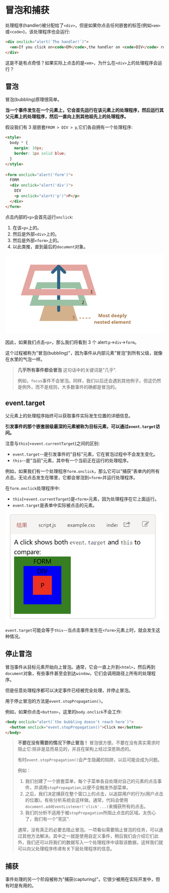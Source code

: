 # 冒泡和捕获

处理程序(handler)被分配给了`<div>`，但是如果你点击任何嵌套的标签(例如`<em>`或`<code>`)，该处理程序也会运行:

```html
<div onclick="alert(`The handler!`)">
  <em>If you click on<code>EM</code>,the handler on <code>DIV</code> runs.</em>
</div>
```

这是不是有点奇怪？如果实际上点击的是`<em>`，为什么在`<div>`上的处理程序会运行？

## 冒泡

冒泡(bubbling)原理很简单。

**当一个事件发生在一个元素上，它会首先运行在该元素上的处理程序，然后运行其父元素上的处理程序，然后一直向上到其他祖先上的处理程序。**

假设我们有 3 层嵌套`FROM > DIV > p`,它们各自拥有一个处理程序:

```html
<style>
  body * {
    margin: 10px;
    border: 1px solid blue;
  }
</style>

<form onclick="alert('form')">
  FORM
  <div onclick="alert('div')">
    DIV
    <p onclick="alert('p')">P</p>
  </div>
</form>
```

点击内部的`<p>`会首先运行`onclick`:

1. 在该`<p>`上的。
2. 然后是外部`<div>`上的。
3. 然后是外部`<form>`上的。
4. 以此类推，直到最后的`document`对象。

![pic](../assert/imgs/冒泡与捕获1.png)

因此，如果我们点击`<p>`，那么我们将看到 3 个 alert:`p`->`div`->`form`。

这个过程被称为"冒泡(bubbling)"，因为事件从内部元素"冒泡"到所有父级，就像在水里的气泡一样。

> **几乎所有事件都会冒泡**
> 这句话中的关键词是"几乎".
>
> 例如，`focus`事件不会冒泡。同样，我们以后还会遇到其他例子。但这仍然是例外，而不是规则，大多数事件的确都是冒泡的。

## event.target

父元素上的处理程序始终可以获取事件实际发生位置的详细信息。

**引发事件的那个嵌套层级最深的元素被称为目标元素，可以通过`event.target`访问。**

注意与`this`(=`event.currentTarget`)之间的区别:

- `event.target`--是引发事件的"目标"元素，它在冒泡过程中不会发生变化。
- `this`--是"当前"元素，其中有一个当前正在运行的处理程序。

例如，如果我们有一个处理程序`form.onclick`，那么它可以"捕获"表单内的所有点击。无论点击发生在哪里，它都会冒泡到`<form>`并运行处理程序。

在`form.onclick`处理程序中:

- `this`(=`event.currentTarget`)是`<form>`元素，因为处理程序在它上面运行。
- `event.target`是表单中实际被点击的元素。

![pic](../assert/imgs/冒泡与捕获2.png)

`event.target`可能会等于`this`--当点击事件发生在`<form>`元素上时，就会发生这种情况。

## 停止冒泡

冒泡事件从目标元素开始向上冒泡。通常，它会一直上升到`<html>`，然后再到`document`对象，有些事件甚至会到达`window`，它们会调用路径上所有的处理程序。

但是任意处理程序都可以决定事件已经被完全处理，并停止冒泡。

用于停止冒泡的方法是`event.stopPropagation()`。

例如，如果你点击`<button>`，这里的`body.onclick`不会工作:

```html
<body onclick="alert(`the bubbling doesn't reach here`)">
  <button onclick="event.stopPropagation()">Click me</button>
</body>
```

> **不要在没有需要的情况下停止冒泡！**
> 冒泡很方便。不要在没有真实需求时阻止它:除非是显而易见的，并且在架构上经过深思熟虑的。
>
> 有时`event.stopPropagation()`会产生隐藏的陷阱，以后可能会成为问题。
>
> 例如：
>
> 1. 我们创建了一个嵌套菜单，每个子菜单各自处理对自己的元素的点击事件，并调用`stopPropagation`,以便不会触发外部菜单。
> 2. 之后，我们决定捕获在整个窗口上的点击，以追踪用户的行为(用户点击的位置)。有些分析系统会这样做。通常，代码会使用`document.addEventListener('click'...)`来捕获所有的点击。
> 3. 我们的分析不适用于被`stopPropagation`所阻止点击的区域。太伤心了，我们有一个"死区".
>
> 通常，没有真正的必要去阻止冒泡。一项看似需要阻止冒泡的任务，可以通过其他方法解决。其中之一就是使用自定义事件，稍后我们会介绍它们此外，我们还可以将我们的数据写入一个处理程序中读取该数据，这样我们就可以向父处理程序传递有关下层处理程序的信息。

## 捕获

事件处理的另一个阶段被称为"捕获(capturing)"。它很少被用在实际开发中，但有时是有用的。
